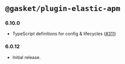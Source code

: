 # `@gasket/plugin-elastic-apm`

### 6.10.0

- TypeScript definitions for config & lifecycles ([#311])

### 6.0.12

- Initial release.


[#311]:https://github.com/godaddy/gasket/pull/311
